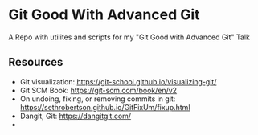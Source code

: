 # Git Good With Advanced Git

A Repo with utilites and scripts for my "Git Good with Advanced Git" Talk

## Resources

- Git visualization: https://git-school.github.io/visualizing-git/
- Git SCM Book: https://git-scm.com/book/en/v2
- On undoing, fixing, or removing commits in git: https://sethrobertson.github.io/GitFixUm/fixup.html
- Dangit, Git: https://dangitgit.com/
- 